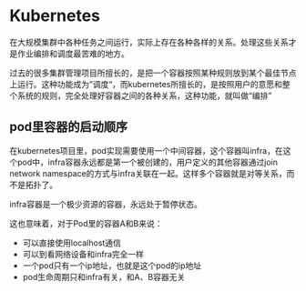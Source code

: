 # Kubernetes

在大规模集群中各种任务之间运行，实际上存在各种各样的关系。处理这些关系才是作业编排和调度最苦难的地方。

过去的很多集群管理项目所擅长的，是把一个容器按照某种规则放到某个最佳节点上运行。这种功能成为”调度“，而kubernetes所擅长的，是按照用户的意愿和整个系统的规则，完全处理好容器之间的各种关系，这种功能，就叫做“编排”



## pod里容器的启动顺序

在kubernetes项目里，pod实现需要使用一个中间容器，这个容器叫infra，在这个pod中，infra容器永远都是第一个被创建的，用户定义的其他容器通过join network namespace的方式与infra关联在一起。这样多个容器就是对等关系，而不是拓扑了。

infra容器是一个极少资源的容器，永远处于暂停状态。

这也意味着，对于Pod里的容器A和B来说：

- 可以直接使用localhost通信
- 可以到看网络设备和infra完全一样
- 一个pod只有一个ip地址，也就是这个pod的ip地址
- pod生命周期只和infra有关，和A、B容器无关

